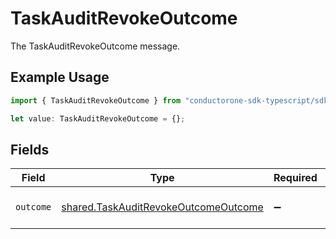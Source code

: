 # TaskAuditRevokeOutcome

The TaskAuditRevokeOutcome message.

## Example Usage

```typescript
import { TaskAuditRevokeOutcome } from "conductorone-sdk-typescript/sdk/models/shared";

let value: TaskAuditRevokeOutcome = {};
```

## Fields

| Field                                                                                               | Type                                                                                                | Required                                                                                            | Description                                                                                         |
| --------------------------------------------------------------------------------------------------- | --------------------------------------------------------------------------------------------------- | --------------------------------------------------------------------------------------------------- | --------------------------------------------------------------------------------------------------- |
| `outcome`                                                                                           | [shared.TaskAuditRevokeOutcomeOutcome](../../../sdk/models/shared/taskauditrevokeoutcomeoutcome.md) | :heavy_minus_sign:                                                                                  | The outcome field.                                                                                  |